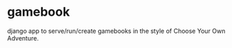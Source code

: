 gamebook
========

django app to serve/run/create gamebooks in the style of Choose Your Own Adventure.

